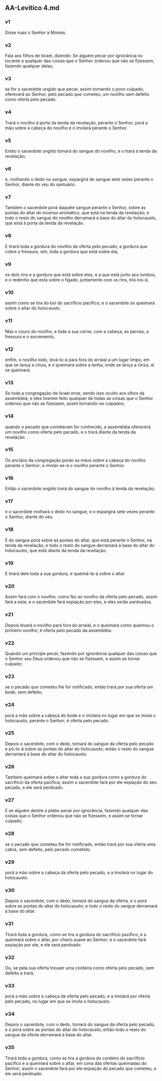## AA-Levítico 4.md
### v1
 Disse mais o Senhor a Moisés:
### v2
 Fala aos filhos de Israel, dizendo: Se alguém pecar por ignorância no tocante a qualquer das coisas que o Senhor ordenou que não se fizessem, fazendo qualquer delas;
### v3
 se for o sacerdote ungido que pecar, assim tornando o povo culpado, oferecerá ao Senhor, pelo pecado que cometeu, um novilho sem defeito como oferta pelo pecado.
### v4
 Trará o novilho à porta da tenda da revelação, perante o Senhor; porá a mão sobre a cabeça do novilho e o imolará perante o Senhor.
### v5
 Então o sacerdote ungido tomará do sangue do novilho, e o trará à tenda da revelação;
### v6
 e, molhando o dedo no sangue, espargirá do sangue sete vezes perante o Senhor, diante do véu do santuário.
### v7
 Também o sacerdote porá daquele sangue perante o Senhor, sobre as pontas do altar do incenso aromático, que está na tenda da revelação; e todo o resto do sangue do novilho derramará à base do altar do holocausto, que está à porta da tenda da revelação.
### v8
 E tirará toda a gordura do novilho da oferta pelo pecado; a gordura que cobre a fressura, sim, toda a gordura que está sobre ela,
### v9
 os dois rins e a gordura que está sobre eles, e a que está junto aos lombos, e o redenho que está sobre o fígado, juntamente com os rins, tirá-los-á,
### v10
 assim como se tira do boi do sacrifício pacífico; e o sacerdote os queimará sobre o altar do holocausto.
### v11
 Mas o couro do novilho, e toda a sua carne, com a cabeça, as pernas, a fressura e o excremento,
### v12
 enfim, o novilho todo, levá-lo-á para fora do arraial a um lugar limpo, em que se lança a cinza, e o queimará sobre a lenha; onde se lança a cinza, aí se queimará.
### v13
 Se toda a congregação de Israel errar, sendo isso oculto aos olhos da assembléia, e eles tiverem feito qualquer de todas as coisas que o Senhor ordenou que não se fizessem, assim tornando-se culpados;
### v14
 quando o pecado que cometeram for conhecido, a assembléia oferecerá um novilho como oferta pelo pecado, e o trará diante da tenda da revelação.
### v15
 Os anciãos da congregação porão as mãos sobre a cabeça do novilho perante o Senhor; e imolar-se-á o novilho perante o Senhor.
### v16
 Então o sacerdote ungido trará do sangue do novilho à tenda da revelação;
### v17
 e o sacerdote molhará o dedo no sangue, e o espargirá sete vezes perante o Senhor, diante do véu.
### v18
 E do sangue porá sobre as pontas do altar, que está perante o Senhor, na tenda da revelação; e todo o resto do sangue derramará à base do altar do holocausto, que está diante da tenda da revelação.
### v19
 E tirará dele toda a sua gordura, e queimá-la-á sobre o altar.
### v20
 Assim fará com o novilho; como fez ao novilho da oferta pelo pecado, assim fará a este; e o sacerdote fará expiação por eles, e eles serão perdoados.
### v21
 Depois levará o novilho para fora do arraial, e o queimará como queimou o primeiro novilho; é oferta pelo pecado da assembléia.
### v22
 Quando um príncipe pecar, fazendo por ignorância qualquer das coisas que o Senhor seu Deus ordenou que não se fizessem, e assim se tornar culpado;
### v23
 se o pecado que cometeu lhe for notificado, então trará por sua oferta um bode, sem defeito;
### v24
 porá a mão sobre a cabeça do bode e o imolará no lugar em que se imola o holocausto, perante o Senhor; é oferta pelo pecado.
### v25
 Depois o sacerdote, com o dedo, tomará do sangue da oferta pelo pecado e pô-lo-á sobre as pontas do altar do holocausto; então o resto do sangue derramará à base do altar do holocausto.
### v26
 Também queimará sobre o altar toda a sua gordura como a gordura do sacrifício da oferta pacífica; assim o sacerdote fará por ele expiação do seu pecado, e ele será perdoado.
### v27
 E se alguém dentre a plebe pecar por ignorância, fazendo qualquer das coisas que o Senhor ordenou que não se fizessem, e assim se tornar culpado;
### v28
 se o pecado que cometeu lhe for notificado, então trará por sua oferta uma cabra, sem defeito, pelo pecado cometido;
### v29
 porá a mão sobre a cabeça da oferta pelo pecado, e a imolará no lugar do holocausto.
### v30
 Depois o sacerdote, com o dedo, tomará do sangue da oferta, e o porá sobre as pontas do altar do holocausto; e todo o resto do sangue derramará à base do altar.
### v31
 Tirará toda a gordura, como se tira a gordura do sacrifício pacífico, e a queimará sobre o altar, por cheiro suave ao Senhor; e o sacerdote fará expiação por ele, e ele será perdoado.
### v32
 Ou, se pela sua oferta trouxer uma cordeira como oferta pelo pecado, sem defeito a trará;
### v33
 porá a mão sobre a cabeça da oferta pelo pecado, e a imolará por oferta pelo pecado, no lugar em que se imola o holocausto.
### v34
 Depois o sacerdote, com o dedo, tomará do sangue da oferta pelo pecado, e o porá sobre as pontas do altar do holocausto; então todo o resto do sangue da oferta derramará à base do altar.
### v35
 Tirará toda a gordura, como se tira a gordura do cordeiro do sacrifício pacífico e a queimará sobre o altar, em cima das ofertas queimadas do Senhor; assim o sacerdote fará por ele expiação do pecado que cometeu, e ele será perdoado.
